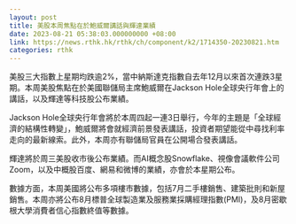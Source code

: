 ```yaml
---
layout: post
title: 美股本周焦點在於鮑威爾講話與輝達業績
date: 2023-08-21 05:38:03.000000000 +08:00
link: https://news.rthk.hk/rthk/ch/component/k2/1714350-20230821.htm
categories: rthk
---
```


美股三大指數上星期均跌逾2%，當中納斯達克指數自去年12月以來首次連跌3星期。本周美股焦點在於美國聯儲局主席鮑威爾在Jackson Hole全球央行年會上的講話，以及輝達等科技股公布業績。

Jackson Hole全球央行年會將於本周四起一連3日舉行，今年的主題是「全球經濟的結構性轉變」，鮑威爾將會就經濟前景發表講話，投資者期望能從中尋找利率走向的最新線索。此外，本周亦有聯儲局官員在公開場合發表講話。

輝達將於周三美股收市後公布業績。而AI概念股Snowflake、視像會議軟件公司Zoom，以及中概股百度、網易和微博的業績，亦會於本星期公布。

數據方面，本周美國將公布多項樓市數據，包括7月二手樓銷售、建築批則和新屋銷售。本周亦將公布8月標普全球製造業及服務業採購經理指數(PMI)，及8月密歇根大學消費者信心指數終值等數據。
